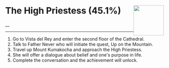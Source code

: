 # The High Priestess (45.1%) <img style="float: right;" src="https://cdn.akamai.steamstatic.com/steamcommunity/public/images/apps/1091500/8f5eacf50eb2ad11fe9dbd1d3a98c306d54ff545.jpg" width="96" height="96">

__

---

1. Go to Vista del Rey and enter the second floor of the Cathedral.
2. Talk to Father Never who will initiate the quest, Up on the Mountain.
3. Travel up Mount Kumakocha and approach the High Priestess.
4. She will offer a dialogue about belief and one's purpose in life.
5. Complete the conversation and the achievement will unlock.